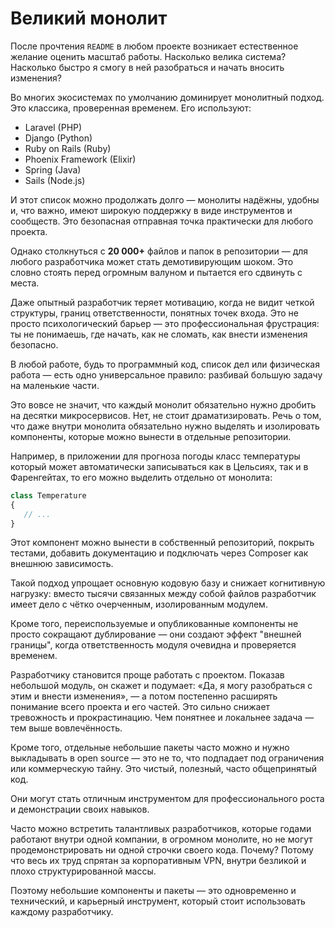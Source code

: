 # Великий монолит

После прочтения `README` в любом проекте возникает естественное желание оценить масштаб работы. 
Насколько велика система? Насколько быстро я смогу в ней разобраться и начать вносить изменения?

Во многих экосистемах по умолчанию доминирует монолитный подход. 
Это классика, проверенная временем. 
Его используют:

- Laravel (PHP)
- Django (Python)
- Ruby on Rails (Ruby)
- Phoenix Framework (Elixir)
- Spring (Java)
- Sails (Node.js)

И этот список можно продолжать долго — монолиты надёжны, удобны и, что важно, имеют широкую поддержку в виде инструментов и сообществ. 
Это безопасная отправная точка практически для любого проекта.

Однако столкнуться с **20 000+** файлов и папок в репозитории — для любого разработчика может стать демотивирующим
шоком.
Это словно стоять перед огромным валуном и пытается его сдвинуть с места.

Даже опытный разработчик теряет мотивацию, когда не видит четкой структуры, границ ответственности, понятных точек входа.
Это не просто психологический барьер — это профессиональная фрустрация: ты не понимаешь, где начать, как не сломать, как внести изменения безопасно.

В любой работе, будь то программный код, список дел или физическая работа — есть
одно универсальное правило: разбивай большую задачу на маленькие части.

Это вовсе не значит, что каждый монолит обязательно нужно дробить на десятки микросервисов. Нет, не стоит
драматизировать. 
Речь о том, что даже внутри монолита обязательно нужно выделять и изолировать компоненты, которые можно вынести в
отдельные репозитории.

Например, в приложении для прогноза погоды класс температуры который может автоматически записываться как в Цельсиях,
так и в Фаренгейтах, то его можно выделить отдельно от монолита:

```php
class Temperature
{
   // ...
}
```

Этот компонент можно вынести в собственный репозиторий, покрыть тестами, 
добавить документацию и подключать через Composer как внешнюю зависимость.

Такой подход упрощает основную кодовую базу и снижает когнитивную нагрузку: вместо тысячи связанных между собой файлов 
разработчик имеет дело с чётко очерченным, изолированным модулем. 

Кроме того, переиспользуемые и опубликованные компоненты не просто сокращают дублирование — они создают эффект "внешней
границы", когда ответственность модуля очевидна и проверяется временем.

Разработчику становится проще работать с проектом. Показав небольшой модуль, он скажет и подумает:
«Да, я могу разобраться с этим и внести изменения», — а потом постепенно расширять понимание всего проекта и его частей.
Это сильно снижает тревожность и прокрастинацию. Чем понятнее и локальнее задача — тем выше вовлечённость.


Кроме того, отдельные небольшие пакеты часто можно и нужно выкладывать в open source — это не то, что подпадает под
ограничения или коммерческую тайну. Это чистый, полезный, часто общепринятый код.

Они могут стать отличным инструментом для профессионального роста и демонстрации своих навыков.

Часто можно встретить талантливых разработчиков, которые годами работают внутри одной компании, в огромном монолите,
но не могут продемонстрировать ни одной строчки своего кода. 
Почему? Потому что весь их труд спрятан за корпоративным VPN, внутри безликой и плохо структурированной массы.

Поэтому небольшие компоненты и пакеты — это одновременно и технический, и карьерный инструмент, который стоит
использовать каждому разработчику.